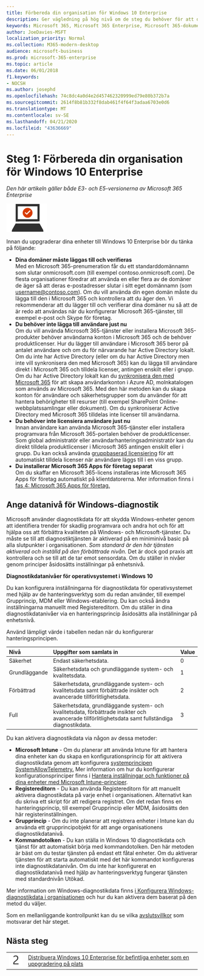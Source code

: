 ```yaml
---
title: Förbereda din organisation för Windows 10 Enterprise
description: Ger vägledning på hög nivå om de steg du behöver för att distribuera Windows 10 Enterprise på datorer som en del av Microsoft 365 Enterprise.
keywords: Microsoft 365, Microsoft 365 Enterprise, Microsoft 365-dokumentation, Windows 10 Enterprise, distribution
author: JoeDavies-MSFT
localization_priority: Normal
ms.collection: M365-modern-desktop
audience: microsoft-business
ms.prod: microsoft-365-enterprise
ms.topic: article
ms.date: 06/01/2018
f1.keywords:
- NOCSH
ms.author: josephd
ms.openlocfilehash: 74c8dc4a0d4e2d457462320999ed79e80b372b7a
ms.sourcegitcommit: 2614f8b81b332f8dab461f4f64f3adaa6703e0d6
ms.translationtype: MT
ms.contentlocale: sv-SE
ms.lasthandoff: 04/21/2020
ms.locfileid: "43636669"
---
```

# <a name="step-1-prepare-your-organization-for-windows-10-enterprise"></a>Steg 1: Förbereda din organisation för Windows 10 Enterprise

*Den här artikeln gäller både E3- och E5-versionerna av Microsoft 365 Enterprise*

![Fas 3: Windows 10 Enterprise](../media/deploy-foundation-infrastructure/win10enterprise_icon-small.png)

Innan du uppgraderar dina enheter till Windows 10 Enterprise bör du tänka på följande:

- **Dina domäner måste läggas till och verifieras** <br>
  Med en Microsoft 365-prenumeration får du ett standarddomännamn som slutar onmicrosoft.com (till exempel contoso.onmicrosoft.com). De flesta organisationer föredrar att använda en eller flera av de domäner de äger så att deras e-postadresser slutar i sitt eget domännamn (som username@contoso.com). Om du vill använda din egen domän måste du lägga till den i Microsoft 365 och kontrollera att du äger den. Vi rekommenderar att du lägger till och verifierar dina domäner nu så att de är redo att användas när du konfigurerar Microsoft 365-tjänster, till exempel e-post och Skype för företag.
- **Du behöver inte lägga till användare just nu** <br>
  Om du vill använda Microsoft 365-tjänster eller installera Microsoft 365-produkter behöver användarna konton i Microsoft 365 och de behöver produktlicenser. Hur du lägger till användare i Microsoft 365 beror på antalet användare och om du för närvarande har Active Directory lokalt. Om du inte har Active Directory (eller om du har Active Directory men inte vill synkronisera den med Microsoft 365) kan du lägga till användare direkt i Microsoft 365 och tilldela licenser, antingen enskilt eller i grupp. <br>
  Om du har Active Directory lokalt kan du [synkronisera den med Microsoft 365](identity-add-user-accounts.md#identity-sync) för att skapa användarkonton i Azure AD, molnkatalogen som används av Microsoft 365. Med den här metoden kan du skapa konton för användare och säkerhetsgrupper som du använder för att hantera behörigheter till resurser (till exempel SharePoint Online-webbplatssamlingar eller dokument). Om du synkroniserar Active Directory med Microsoft 365 tilldelas inte licenser till användarna.
- **Du behöver inte licensiera användare just nu** <br>
  Innan användare kan använda Microsoft 365-tjänster eller installera programvara från Microsoft 365-portalen behöver de produktlicenser. Som global administratör eller användarhanteringsadministratör kan du direkt tilldela produktlicenser i Microsoft 365 antingen enskilt eller i grupp. Du kan också använda [gruppbaserad licensiering](identity-use-group-management.md#identity-group-license) för att automatiskt tilldela licenser när användare läggs till i en viss grupp. 
- **Du installerar Microsoft 365 Apps för företag separat** <br>
  Om du skaffar en Microsoft 365-licens installeras inte Microsoft 365 Apps för företag automatiskt på klientdatorerna. Mer information finns i [fas 4: Microsoft 365 Apps för företag.](office365proplus-infrastructure.md) 

## <a name="set-windows-diagnostics-data-level"></a>Ange datanivå för Windows-diagnostik

Microsoft använder diagnostikdata för att skydda Windows-enheter genom att identifiera trender för skadlig programvara och andra hot och för att hjälpa oss att förbättra kvaliteten på Windows- och Microsoft-tjänster. Du måste se till att diagnostiktjänsten är aktiverad på en miniminivå basic på alla slutpunkter i organisationen. *Som standard är den här tjänsten aktiverad och inställd på den förbättrade nivån.* Det är dock god praxis att kontrollera och se till att de tar emot sensordata. Om du ställer in nivåer genom principer åsidosätts inställningar på enhetsnivå. 

**Diagnostikdatanivåer för operativsystemet i Windows 10**

Du kan konfigurera inställningarna för diagnostikdata för operativsystemet med hjälp av de hanteringsverktyg som du redan använder, till exempel Grupprincip, MDM eller Windows-etablering. Du kan också ändra inställningarna manuellt med Registereditorn. Om du ställer in dina diagnostikdatanivåer via en hanteringsprincip åsidosätts alla inställningar på enhetsnivå.

Använd lämpligt värde i tabellen nedan när du konfigurerar hanteringsprincipen.

| Nivå | Uppgifter som samlats in | Value |
|:--- |:--- |:--- |
| Säkerhet | Endast säkerhetsdata. | 0 |
| Grundläggande | Säkerhetsdata och grundläggande system- och kvalitetsdata. | 1 |
| Förbättrad | Säkerhetsdata, grundläggande system- och kvalitetsdata samt förbättrade insikter och avancerade tillförlitlighetsdata. | 2 |
| Full | Säkerhetsdata, grundläggande system- och kvalitetsdata, förbättrade insikter och avancerade tillförlitlighetsdata samt fullständiga diagnostikdata. | 3 |

Du kan aktivera diagnostikdata via någon av dessa metoder:

* **Microsoft Intune** - Om du planerar att använda Intune för att hantera dina enheter kan du skapa en konfigurationsprincip för att aktivera diagnostikdata genom att konfigurera <a href="https://docs.microsoft.com/windows/client-management/mdm/policy-csp-system#system-allowtelemetry" target="blank">systemprincipen SystemAllowTelemetry.</a> Mer information om hur du konfigurerar konfigurationsprinciper finns i [Hantera inställningar och funktioner på dina enheter med Microsoft Intune-principer](https://aka.ms/intuneconfigpolicies).
* **Registereditorn** - Du kan använda Registereditorn för att manuellt aktivera diagnostikdata på varje enhet i organisationen. Alternativt kan du skriva ett skript för att redigera registret. Om det redan finns en hanteringsprincip, till exempel Grupprincip eller MDM, åsidosätts den här registerinställningen.
* **Grupprincip** - Om du inte planerar att registrera enheter i Intune kan du använda ett grupprincipobjekt för att ange organisationens diagnostikdatanivå.
* **Kommandotolken** - Du kan ställa in Windows 10 diagnostikdata och tjänst för att automatiskt börja med kommandotolken. Den här metoden är bäst om du testar tjänsten på endast ett fåtal enheter. Om du aktiverar tjänsten för att starta automatiskt med det här kommandot konfigureras inte diagnostikdatanivån. Om du inte har konfigurerat en diagnostikdatanivå med hjälp av hanteringsverktyg fungerar tjänsten med standardnivån Utökad.

Mer information om Windows-diagnostikdata finns [i Konfigurera Windows-diagnostikdata i organisationen](https://docs.microsoft.com/windows/configuration/configure-windows-diagnostic-data-in-your-organization) och hur du kan aktivera dem baserat på den metod du väljer.

Som en mellanliggande kontrollpunkt kan du se vilka [avslutsvillkor](windows10-exit-criteria.md#crit-windows10-step1) som motsvarar det här steget.

## <a name="next-step"></a>Nästa steg

|||
|:-------|:-----|
|![Steg 2](../media/stepnumbers/Step2.png)| [Distribuera Windows 10 Enterprise för befintliga enheter som en uppgradering på plats](windows10-deploy-inplaceupgrade.md) |







